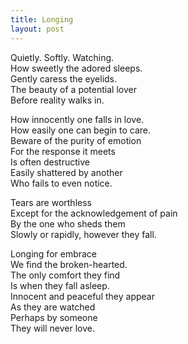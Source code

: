 ```yaml
---
title: Longing
layout: post
---
```


Quietly. Softly. Watching.  
How sweetly the adored sleeps.  
Gently caress the eyelids.  
The beauty of a potential lover  
Before reality walks in.  

How innocently one falls in love.  
How easily one can begin to care.  
Beware of the purity of emotion  
For the response it meets  
Is often destructive  
Easily shattered by another  
Who fails to even notice.  

Tears are worthless  
Except for the acknowledgement of pain  
By the one who sheds them  
Slowly or rapidly, however they fall.  

Longing for embrace  
We find the broken-hearted.  
The only comfort they find  
Is when they fall asleep.  
Innocent and peaceful they appear  
As they are watched  
Perhaps by someone  
They will never love.  

